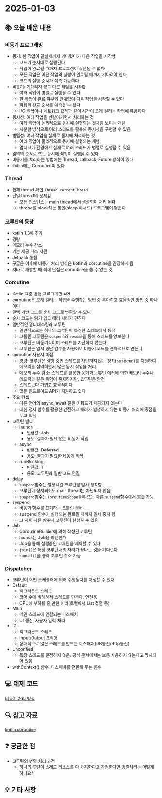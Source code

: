 # 2025-01-03

## 📚 오늘 배운 내용

### 비동기 프로그래밍

- 동기: 한 작업이 끝날때까지 기다렸다가 다음 작업을 시작함
    - 코드가 순서대로 실행된다
    - 작업이 완료될 때까지 프로그램이 중단될 수 없다
    - 모든 작업은 이전 작업의 실행이 완료될 때까지 기다려야 한다
    - 코드의 실행 순서가 예측 가능하다
- 비동기: 기다리지 않고 다른 작업을 시작함
    - 여러 작업이 병렬로 실행될 수 있다
    - 한 작업이 완료 여부와 관계없이 다음 작업을 시작할 수 있다
    - 작업의 완료 순서를 예측할 수 없다
    - I/O 작업이나 네트워크 요청과 같이 시간이 오래 걸리는 작업에 유용하다
- 동시성: 여러 작업을 번갈아가면서 처리하는 것
    - 여러 작업이 논리적으로 동시에 실행되는 것처럼 보이는 개념
    - 시분할 방식으로 여러 스레드를 활용해 동시성을 구현할 수 있음
- 병렬성: 여러 작업을 실제로 동시에 처리하는 것
    - 여러 작업이 물리적으로 동시에 실행되는 개념
    - 멀티코어 환경에서 실제로 여러 스레드가 병렬로 실행될 수 있음
- 임의의 순서로 또는 동시에 작업이 실행될 수 있다
- 비동기를 처리하는 방법에는 Thread, callback, Future 방식이 있다
- kotlin에는 Coroutine이 있다

### Thread

- 현재 thread 확인 `Thread.currentThread`
- 단일 thread의 문제점
    - 모든 인스턴스는 main thread에서 생성되며 처리 된다
    - thread를 block하는 동안(sleep 메서드) 프로그램이 멈춘다

### 코루틴의 등장

- kotlin 1.3에 추가
- 경량
- 메모리 누수 감소
- 기본 제공 취소 지원
- Jetpack 통합
- 구글은 이후에 비동기 처리 방식은 kotlin과 coroutine을 권장하게 됨
- 자바로 개발할 때 최대 단점은 coroutine을 쓸 수 없는 것

### Coroutine

- Kotlin 표준 병행 프로그래밍 API
- coroutine은 오래 걸리는 작업을 수행하는 방법 중 우아하고 효율적인 방법 중 하나이다
- 콜백 기반 코드를 순차 코드로 변환할 수 있다
- 순차 코드는 읽기 쉽고 에러 처리가 편하다
- 일반적인 멀티태스킹과 코루틴
    - 일반적으로는 하나의 코루틴이 특정한 스레드에서 동작
    - 코틀린 코루틴은 `suspend`와 `resume`을 통해 스레드를 양보한다
    - 코루틴은 비동기식이며 스레드를 차단하지 않는다
    - 코루틴은 일시 중단 함수를 사용하여 비동기 코드를 순차적으로 만든다
- coroutine 사용시 이점
    - 경량: 코루틴은 실행 중인 스레드를 차단하지 않는 정지(suspend)를 지원하여 메모리를 절약하면서 많은 동시 작업을 처리
    - 메모리 누수 감소: 스레드를 활용한 동기화는 휴먼 에러에 의한 메모리 누수나 데드락과 같은 위험이 존재하지만, 코루틴은 안전
    - 스레드보다 가볍고 효율적이다
    - 많은 안드로이드 API가 지원하고 있다
- 주요 컨셉
    - 다른 언어의 async, await 같은 키워드가 제공되지 않는다
    - 대신 정지 함수를 활용한 안전하고 에러가 발생하지 않는 비동기 처리에 중점을 두고 있음
- 코로틴 빌더
    - launch
        - 반환값: Job
        - 용도: 결과가 필요 없는 비동기 작업
    - async
        - 반환값: Deferred<T>
        - 용도: 결과가 필요한 비동기 작업
    - runBlocking
        - 반환값: T
        - 용도: 코루틴과 일반 코드 연결
- delay
    - `suspend`함수는 일정시간 코루틴을 일시 정지함
    - 코루틴이 정지되어도 main thread는 차단되지 않음
    - `suspend`함수는 `CoroutineScope`블록 또는 다른 `suspend`함수에서 호출 가능
- suspend
    - 비동기 함수를 표기하는 코틀린 문버
    - suspend 함수가 실행되는 완료될 때까지 일시 중지 됨
    - 그 사이 다른 함수나 코루틴이 실행될 수 있음
- Job
    - CoroutineBuilder에 의해 작성된 코루틴
    - launch는 Job을 리턴한다
    - Job을 통해 실행중인 코루틴을 제어할 수 있다
    - `join()`은 해당 코루틴내의 처리가 끝나는 것을 기다린다
    - `cancel()`을 통해 코루틴 취소 가능

### Dispatcher

- 코루틴이 어떤 스케줄러에 의해 수행될지를 지정할 수 있다
- Default
    - 백그라운드 스레드
    - 코어 수에 비례해서 스레드를 만든다. 연산용
    - CPU에 부하를 줄 만한 처리(로컬에서 List 정렬 등)
- Main
    - 메인 스레드에 연결되는 디스패처
    - UI 갱신, 사용자 입력 처리
- IO
    - 백그라운드 스레드
    - Input/Output 조작용
    - 상대적으로 많은 스레드를 만드는 디스패처(DB통신/Http통신)
- Unconfied
    - 특정 스레드를 한정하지 않음. 공식 문서에서는 보통 사용하지 않는다고 명시되어 있음
- withContext() 함수: 디스패처를 전환해 주는 함수

## 💻 예제 코드

[비동기 처리 방식](../../src/main/kotlin/day13)

## 🔍 참고 자료

[kotlin coroutine](https://github.com/Kotlin/kotlinx.coroutines/blob/master/README.md#using-in-your-projects)

## ❓ 궁금한 점

- 코루틴의 병렬 처리 과정
    - 하나의 루틴이 스레드 리소스를 다 차지한다고 가정한다면 벙렬처리는 어떻게 하나요?

## 💡 기타 사항
